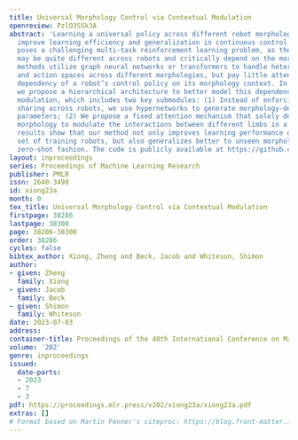 ```yaml
---
title: Universal Morphology Control via Contextual Modulation
openreview: PzlO3SSk3A
abstract: 'Learning a universal policy across different robot morphologies can significantly
  improve learning efficiency and generalization in continuous control. However, it
  poses a challenging multi-task reinforcement learning problem, as the optimal policy
  may be quite different across robots and critically depend on the morphology. Existing
  methods utilize graph neural networks or transformers to handle heterogeneous state
  and action spaces across different morphologies, but pay little attention to the
  dependency of a robot’s control policy on its morphology context. In this paper,
  we propose a hierarchical architecture to better model this dependency via contextual
  modulation, which includes two key submodules: (1) Instead of enforcing hard parameter
  sharing across robots, we use hypernetworks to generate morphology-dependent control
  parameters; (2) We propose a fixed attention mechanism that solely depends on the
  morphology to modulate the interactions between different limbs in a robot. Experimental
  results show that our method not only improves learning performance on a diverse
  set of training robots, but also generalizes better to unseen morphologies in a
  zero-shot fashion. The code is publicly available at https://github.com/MasterXiong/ModuMorph.'
layout: inproceedings
series: Proceedings of Machine Learning Research
publisher: PMLR
issn: 2640-3498
id: xiong23a
month: 0
tex_title: Universal Morphology Control via Contextual Modulation
firstpage: 38286
lastpage: 38300
page: 38286-38300
order: 38286
cycles: false
bibtex_author: Xiong, Zheng and Beck, Jacob and Whiteson, Shimon
author:
- given: Zheng
  family: Xiong
- given: Jacob
  family: Beck
- given: Shimon
  family: Whiteson
date: 2023-07-03
address: 
container-title: Proceedings of the 40th International Conference on Machine Learning
volume: '202'
genre: inproceedings
issued:
  date-parts:
  - 2023
  - 7
  - 3
pdf: https://proceedings.mlr.press/v202/xiong23a/xiong23a.pdf
extras: []
# Format based on Martin Fenner's citeproc: https://blog.front-matter.io/posts/citeproc-yaml-for-bibliographies/
---
```

